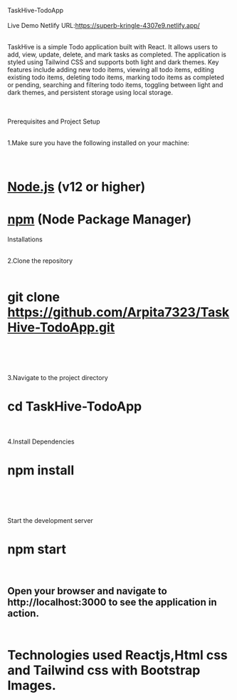 TaskHive-TodoApp<br><br>
Live Demo Netlify URL:https://superb-kringle-4307e9.netlify.app/<br><br>



TaskHive is a simple Todo application built with React. It allows users to add, view, update, delete, and mark tasks as completed. The application is styled using Tailwind CSS and supports both light and dark themes. Key features include adding new todo items, viewing all todo items, editing existing todo items, deleting todo items, marking todo items as completed or pending, searching and filtering todo items, toggling between light and dark themes, and persistent storage using local storage.<br><br><br>

Prerequisites and Project Setup <br><br>

1.Make sure you have the following installed on your machine:<br><br><br>

# [Node.js](https://nodejs.org/) (v12 or higher)<br>
# [npm](https://www.npmjs.com/) (Node Package Manager)<br>

Installations<br><br>

2.Clone the repository<br><br>
#  git clone https://github.com/Arpita7323/TaskHive-TodoApp.git<br><br><br>
3.Navigate to the project directory<br>
#  cd TaskHive-TodoApp<br><br>

4.Install Dependencies<br>
# npm install<br><br><br>

Start the development server<br>

# npm start<br><br>

## Open your browser and navigate to http://localhost:3000 to see the application in action.<br><br>

# Technologies used Reactjs,Html css and Tailwind css with Bootstrap Images.<br>









 
 
